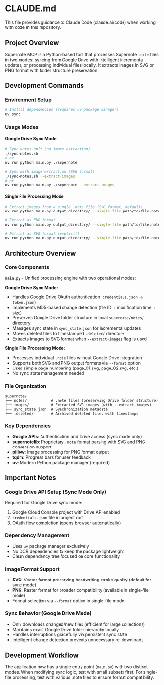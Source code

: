 # CLAUDE.md

This file provides guidance to Claude Code (claude.ai/code) when working with code in this repository.

## Project Overview

Supernote MCP is a Python-based tool that processes Supernote `.note` files in two modes: syncing from Google Drive with intelligent incremental updates, or processing individual files locally. It extracts images in SVG or PNG format with folder structure preservation.

## Development Commands

### Environment Setup
```bash
# Install dependencies (requires uv package manager)
uv sync
```

### Usage Modes

#### Google Drive Sync Mode
```bash
# Sync notes only (no image extraction)
./sync-notes.sh
# or
uv run python main.py ./supernote

# Sync with image extraction (SVG format)
./sync-notes.sh --extract-images
# or  
uv run python main.py ./supernote --extract-images
```

#### Single File Processing Mode
```bash
# Extract images from a single .note file (SVG format, default)
uv run python main.py output_directory/ --single-file path/to/file.note

# Extract as PNG format
uv run python main.py output_directory/ --single-file path/to/file.note --format png

# Extract as SVG format (explicit)
uv run python main.py output_directory/ --single-file path/to/file.note --format svg
```

## Architecture Overview

### Core Components

**`main.py`** - Unified processing engine with two operational modes:

**Google Drive Sync Mode:**
- Handles Google Drive OAuth authentication (`credentials.json` → `token.json`)
- Implements MD5-based change detection (file ID + modification time + size)
- Preserves Google Drive folder structure in local `supernote/notes/` directory
- Manages sync state in `sync_state.json` for incremental updates
- Moves deleted files to timestamped `.deleted/` directory
- Extracts images to SVG format when `--extract-images` flag is used

**Single File Processing Mode:**
- Processes individual `.note` files without Google Drive integration
- Supports both SVG and PNG output formats via `--format` option
- Uses simple page numbering (page_01.svg, page_02.svg, etc.)
- No sync state management needed

### File Organization
```
supernote/
├── notes/           # .note files (preserving Drive folder structure)
├── images/          # Extracted SVG images (with --extract-images)
├── sync_state.json  # Synchronization metadata
└── .deleted/        # Archived deleted files with timestamps
```

### Key Dependencies
- **Google APIs**: Authentication and Drive access (sync mode only)
- **supernotelib**: Proprietary `.note` format parsing with SVG and PNG conversion support
- **pillow**: Image processing for PNG format output
- **tqdm**: Progress bars for user feedback
- **uv**: Modern Python package manager (required)

## Important Notes

### Google Drive API Setup (Sync Mode Only)
Required for Google Drive sync mode:
1. Google Cloud Console project with Drive API enabled
2. `credentials.json` file in project root  
3. OAuth flow completion (opens browser automatically)

### Dependency Management
- Uses `uv` package manager exclusively
- No OCR dependencies to keep the package lightweight
- Clean dependency tree focused on core functionality

### Image Format Support
- **SVG**: Vector format preserving handwriting stroke quality (default for sync mode)
- **PNG**: Raster format for broader compatibility (available in single-file mode)
- Format selection via `--format` option in single-file mode

### Sync Behavior (Google Drive Mode)
- Only downloads changed/new files (efficient for large collections)
- Maintains exact Google Drive folder hierarchy locally
- Handles interruptions gracefully via persistent sync state
- Intelligent change detection prevents unnecessary re-downloads

## Development Workflow

The application now has a single entry point (`main.py`) with two distinct modes. When modifying sync logic, test with small subsets first. For single-file processing, test with various .note files to ensure format compatibility.